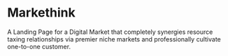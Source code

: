 # Markethink
A Landing Page for a Digital Market that completely synergies resource taxing relationships via premier niche markets and professionally cultivate one-to-one customer.
